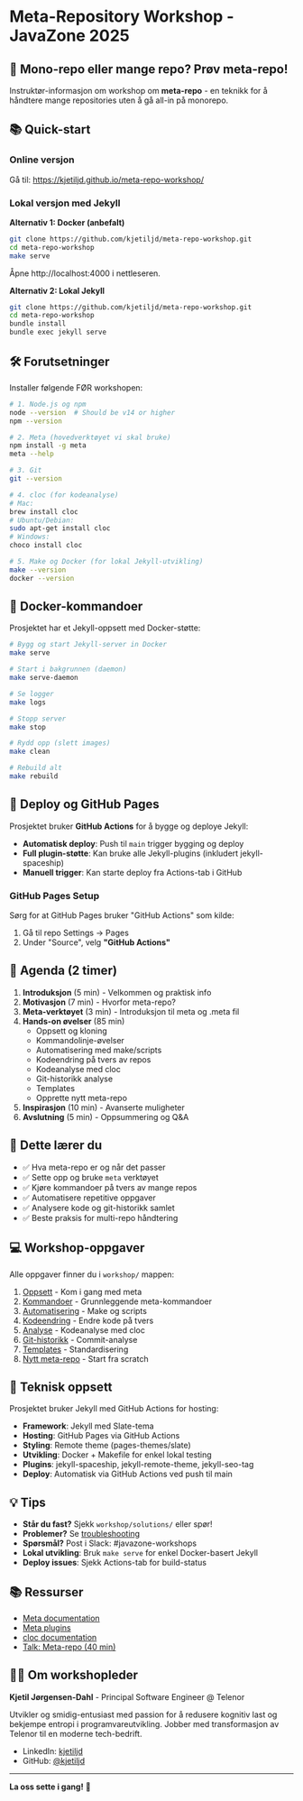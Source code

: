 # Meta-Repository Workshop - JavaZone 2025

## 🎯 Mono-repo eller mange repo? Prøv meta-repo!
Instruktør-informasjon om workshop om **meta-repo** - en teknikk for å håndtere mange repositories uten å gå all-in på monorepo.

## 📚 Quick-start

### Online versjon
Gå til: https://kjetiljd.github.io/meta-repo-workshop/

### Lokal versjon med Jekyll

**Alternativ 1: Docker (anbefalt)**
```bash
git clone https://github.com/kjetiljd/meta-repo-workshop.git
cd meta-repo-workshop
make serve
```
Åpne http://localhost:4000 i nettleseren.

**Alternativ 2: Lokal Jekyll**
```bash
git clone https://github.com/kjetiljd/meta-repo-workshop.git
cd meta-repo-workshop
bundle install
bundle exec jekyll serve
```

## 🛠 Forutsetninger

Installer følgende FØR workshopen:

```bash
# 1. Node.js og npm
node --version  # Should be v14 or higher
npm --version

# 2. Meta (hovedverktøyet vi skal bruke)
npm install -g meta
meta --help

# 3. Git
git --version

# 4. cloc (for kodeanalyse)
# Mac:
brew install cloc
# Ubuntu/Debian:
sudo apt-get install cloc
# Windows:
choco install cloc

# 5. Make og Docker (for lokal Jekyll-utvikling)
make --version
docker --version
```

## 🐳 Docker-kommandoer

Prosjektet har et Jekyll-oppsett med Docker-støtte:

```bash
# Bygg og start Jekyll-server in Docker
make serve

# Start i bakgrunnen (daemon)
make serve-daemon

# Se logger
make logs

# Stopp server
make stop

# Rydd opp (slett images)
make clean

# Rebuild alt
make rebuild
```

## 🚀 Deploy og GitHub Pages

Prosjektet bruker **GitHub Actions** for å bygge og deploye Jekyll:

- **Automatisk deploy**: Push til `main` trigger bygging og deploy
- **Full plugin-støtte**: Kan bruke alle Jekyll-plugins (inkludert jekyll-spaceship)
- **Manuell trigger**: Kan starte deploy fra Actions-tab i GitHub

### GitHub Pages Setup
Sørg for at GitHub Pages bruker "GitHub Actions" som kilde:
1. Gå til repo Settings → Pages
2. Under "Source", velg **"GitHub Actions"**

## 📝 Agenda (2 timer)

1. **Introduksjon** (5 min) - Velkommen og praktisk info
2. **Motivasjon** (7 min) - Hvorfor meta-repo?
3. **Meta-verktøyet** (3 min) - Introduksjon til meta og .meta fil
4. **Hands-on øvelser** (85 min)
   - Oppsett og kloning
   - Kommandolinje-øvelser
   - Automatisering med make/scripts
   - Kodeendring på tvers av repos
   - Kodeanalyse med cloc
   - Git-historikk analyse
   - Templates
   - Opprette nytt meta-repo
5. **Inspirasjon** (10 min) - Avanserte muligheter
6. **Avslutning** (5 min) - Oppsummering og Q&A

## 🎯 Dette lærer du

- ✅ Hva meta-repo er og når det passer
- ✅ Sette opp og bruke `meta` verktøyet
- ✅ Kjøre kommandoer på tvers av mange repos
- ✅ Automatisere repetitive oppgaver
- ✅ Analysere kode og git-historikk samlet
- ✅ Beste praksis for multi-repo håndtering

## 💻 Workshop-oppgaver

Alle oppgaver finner du i `workshop/` mappen:

1. [Oppsett](./workshop/01-setup/) - Kom i gang med meta
2. [Kommandoer](./workshop/02-commands/) - Grunnleggende meta-kommandoer
3. [Automatisering](./workshop/03-automation/) - Make og scripts
4. [Kodeendring](./workshop/04-cross-repo/) - Endre kode på tvers
5. [Analyse](./workshop/05-analysis/) - Kodeanalyse med cloc
6. [Git-historikk](./workshop/06-git-history/) - Commit-analyse
7. [Templates](./workshop/07-templates/) - Standardisering
8. [Nytt meta-repo](./workshop/08-new-meta/) - Start fra scratch

## 🔧 Teknisk oppsett

Prosjektet bruker Jekyll med GitHub Actions for hosting:

- **Framework**: Jekyll med Slate-tema
- **Hosting**: GitHub Pages via GitHub Actions
- **Styling**: Remote theme (pages-themes/slate)
- **Utvikling**: Docker + Makefile for enkel lokal testing
- **Plugins**: jekyll-spaceship, jekyll-remote-theme, jekyll-seo-tag
- **Deploy**: Automatisk via GitHub Actions ved push til main

## 💡 Tips

- **Står du fast?** Sjekk `workshop/solutions/` eller spør!
- **Problemer?** Se [troubleshooting](./resources/troubleshooting.md)
- **Spørsmål?** Post i Slack: #javazone-workshops
- **Lokal utvikling**: Bruk `make serve` for enkel Docker-basert Jekyll
- **Deploy issues**: Sjekk Actions-tab for build-status

## 📚 Ressurser

- [Meta documentation](https://github.com/mateodelnorte/meta)
- [Meta plugins](https://github.com/mateodelnorte/meta#plugins)
- [cloc documentation](https://github.com/AlDanial/cloc)
- [Talk: Meta-repo (40 min)](https://youtu.be/GFaWYmctdfY)

## 👨‍💻 Om workshopleder

**Kjetil Jørgensen-Dahl** - Principal Software Engineer @ Telenor

Utvikler og smidig-entusiast med passion for å redusere kognitiv last og bekjempe entropi i programvareutvikling. Jobber med transformasjon av Telenor til en moderne tech-bedrift.

- LinkedIn: [kjetiljd](https://www.linkedin.com/in/kjetiljd/)
- GitHub: [@kjetiljd](https://github.com/kjetiljd)

---

**La oss sette i gang!** 🚀
